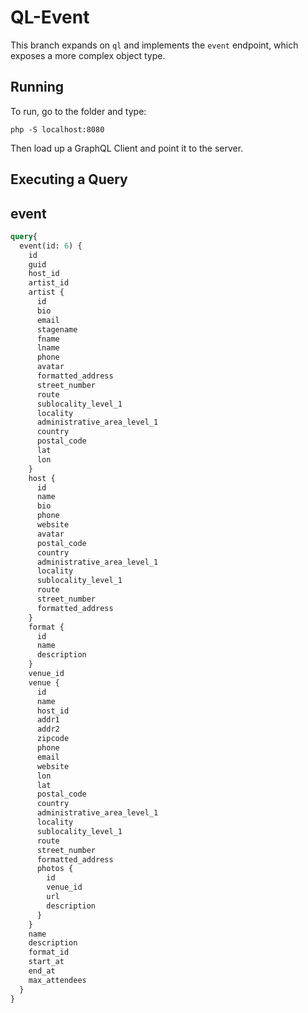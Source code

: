 # QL-Event

This branch expands on `ql` and implements the `event` endpoint, which exposes a more complex object type.

## Running

To run, go to the folder and type:

`php -S localhost:8080`

Then load up a GraphQL Client and point it to the server.

## Executing a Query

## event

```graphql
query{
  event(id: 6) {
    id
    guid
    host_id
    artist_id
    artist {
      id
      bio
      email
      stagename
      fname
      lname
      phone
      avatar
      formatted_address
      street_number
      route
      sublocality_level_1
      locality
      administrative_area_level_1
      country
      postal_code
      lat
      lon
    }
    host {
      id
      name
      bio
      phone
      website
      avatar
      postal_code
      country
      administrative_area_level_1
      locality
      sublocality_level_1
      route
      street_number
      formatted_address
    }
    format {
      id
      name
      description
    }
    venue_id
    venue {
      id
      name
      host_id
      addr1
      addr2
      zipcode
      phone
      email
      website
      lon
      lat
      postal_code
      country
      administrative_area_level_1
      locality
      sublocality_level_1
      route
      street_number
      formatted_address
      photos {
        id
        venue_id
        url
        description
      }
    }
    name
    description
    format_id
    start_at
    end_at
    max_attendees
  } 
}
```


